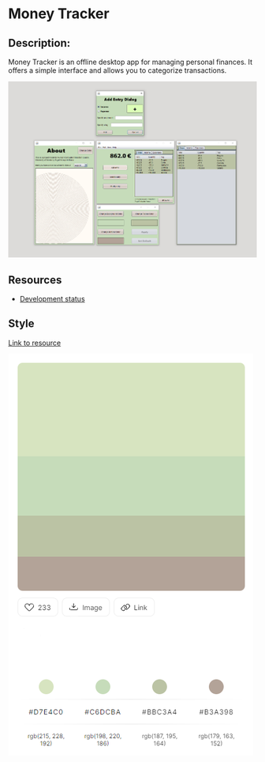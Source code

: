 # Money Tracker

## Description:
Money Tracker is an offline desktop app for managing personal finances.
It offers a simple interface and allows you to categorize transactions.

![](/doc/assets/demo.PNG)

## Resources
- [Development status](/doc/dev.md)

## Style

[Link to resource](https://colorhunt.co/palette/d7e4c0c6dcbabbc3a4b3a398)

![](/doc/assets/Palette.PNG)